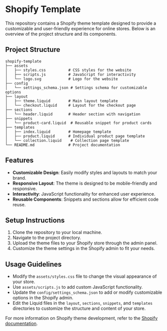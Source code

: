 # Shopify Template

This repository contains a Shopify theme template designed to provide a customizable and user-friendly experience for online stores. Below is an overview of the project structure and its components.

## Project Structure

```
shopify-template
├── assets
│   ├── styles.css          # CSS styles for the website
│   ├── scripts.js          # JavaScript for interactivity
│   └── logo.svg            # Logo for the website
├── config
│   └── settings_schema.json # Settings schema for customizable options
├── layout
│   ├── theme.liquid        # Main layout template
│   └── checkout.liquid     # Layout for the checkout page
├── sections
│   └── header.liquid       # Header section with navigation
├── snippets
│   └── product-card.liquid  # Reusable snippet for product cards
├── templates
│   ├── index.liquid        # Homepage template
│   ├── product.liquid      # Individual product page template
│   └── collection.liquid    # Collection page template
└── README.md               # Project documentation
```

## Features

- **Customizable Design**: Easily modify styles and layouts to match your brand.
- **Responsive Layout**: The theme is designed to be mobile-friendly and responsive.
- **Interactivity**: JavaScript functionality for enhanced user experience.
- **Reusable Components**: Snippets and sections allow for efficient code reuse.

## Setup Instructions

1. Clone the repository to your local machine.
2. Navigate to the project directory.
3. Upload the theme files to your Shopify store through the admin panel.
4. Customize the theme settings in the Shopify admin to fit your needs.

## Usage Guidelines

- Modify the `assets/styles.css` file to change the visual appearance of your store.
- Use `assets/scripts.js` to add custom JavaScript functionality.
- Update the `config/settings_schema.json` to add or modify customizable options in the Shopify admin.
- Edit the Liquid files in the `layout`, `sections`, `snippets`, and `templates` directories to customize the structure and content of your store.

For more information on Shopify theme development, refer to the [Shopify documentation](https://shopify.dev/themes).
